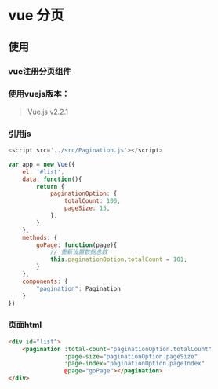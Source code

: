 # vue 分页 #

## 使用 ##
### vue注册分页组件 ###

### 使用vuejs版本： ###
> Vue.js v2.2.1

### 引用js ###
```js
<script src='../src/Pagination.js'></script>
```

```js
var app = new Vue({
    el: '#list',
    data: function(){
        return {
            paginationOption: {
                totalCount: 100,
                pageSize: 15,
            },
        }
    },
    methods: {
        goPage: function(page){                        
            // 重新设置数据总数
            this.paginationOption.totalCount = 101;
        }
    },
    components: {
        "pagination": Pagination
    }
})
```

### 页面html ###
``` html
<div id="list">
    <pagination :total-count="paginationOption.totalCount"
                :page-size="paginationOption.pageSize"
                :page-index="paginationOption.pageIndex"
                @page="goPage"></pagination>
</div>
```